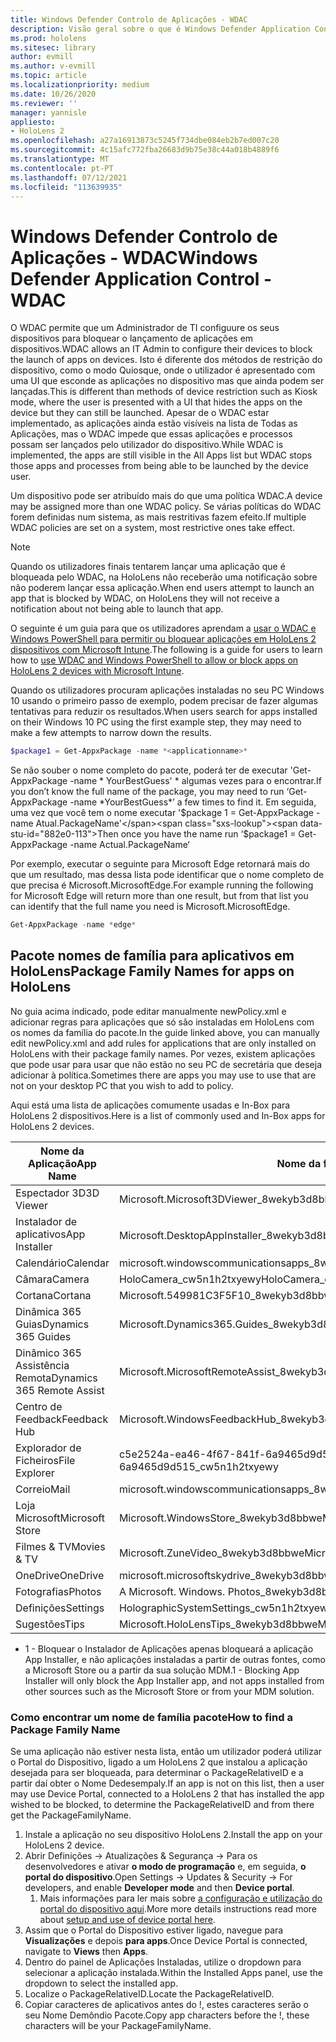 ```yaml
---
title: Windows Defender Controlo de Aplicações - WDAC
description: Visão geral sobre o que é Windows Defender Application Control e como usá-lo para gerir HoloLens dispositivos de realidade mista.
ms.prod: hololens
ms.sitesec: library
author: evmill
ms.author: v-evmill
ms.topic: article
ms.localizationpriority: medium
ms.date: 10/26/2020
ms.reviewer: ''
manager: yannisle
appliesto:
- HoloLens 2
ms.openlocfilehash: a27a16913873c5245f734dbe084eb2b7ed007c20
ms.sourcegitcommit: 4c15afc772fba26683d9b75e38c44a018b4889f6
ms.translationtype: MT
ms.contentlocale: pt-PT
ms.lasthandoff: 07/12/2021
ms.locfileid: "113639935"
---
```

# <a name="windows-defender-application-control---wdac"></a><span data-ttu-id="882e0-103">Windows Defender Controlo de Aplicações - WDAC</span><span class="sxs-lookup"><span data-stu-id="882e0-103">Windows Defender Application Control - WDAC</span></span>

<span data-ttu-id="882e0-104">O WDAC permite que um Administrador de TI configuure os seus dispositivos para bloquear o lançamento de aplicações em dispositivos.</span><span class="sxs-lookup"><span data-stu-id="882e0-104">WDAC allows an IT Admin to configure their devices to block the launch of apps on devices.</span></span> <span data-ttu-id="882e0-105">Isto é diferente dos métodos de restrição do dispositivo, como o modo Quiosque, onde o utilizador é apresentado com uma UI que esconde as aplicações no dispositivo mas que ainda podem ser lançadas.</span><span class="sxs-lookup"><span data-stu-id="882e0-105">This is different than methods of device restriction such as Kiosk mode, where  the user is presented with a UI that hides the apps on the device but they can still be launched.</span></span> <span data-ttu-id="882e0-106">Apesar de o WDAC estar implementado, as aplicações ainda estão visíveis na lista de Todas as Aplicações, mas o WDAC impede que essas aplicações e processos possam ser lançados pelo utilizador do dispositivo.</span><span class="sxs-lookup"><span data-stu-id="882e0-106">While WDAC is implemented, the apps are still visible in the All Apps list but WDAC stops those apps and processes from being able to be launched by the device user.</span></span>

<span data-ttu-id="882e0-107">Um dispositivo pode ser atribuído mais do que uma política WDAC.</span><span class="sxs-lookup"><span data-stu-id="882e0-107">A device may be assigned more than one WDAC policy.</span></span> <span data-ttu-id="882e0-108">Se várias políticas do WDAC forem definidas num sistema, as mais restritivas fazem efeito.</span><span class="sxs-lookup"><span data-stu-id="882e0-108">If multiple WDAC policies are set on a system, most restrictive ones take effect.</span></span> 

> [!NOTE]
> <span data-ttu-id="882e0-109">Quando os utilizadores finais tentarem lançar uma aplicação que é bloqueada pelo WDAC, na HoloLens não receberão uma notificação sobre não poderem lançar essa aplicação.</span><span class="sxs-lookup"><span data-stu-id="882e0-109">When end users attempt to launch an app that is blocked by WDAC, on HoloLens they will not receive a notification about not being able to launch that app.</span></span>

<span data-ttu-id="882e0-110">O seguinte é um guia para que os utilizadores aprendam a [usar o WDAC e Windows PowerShell para permitir ou bloquear aplicações em HoloLens 2 dispositivos com Microsoft Intune](/mem/intune/configuration/custom-profile-hololens).</span><span class="sxs-lookup"><span data-stu-id="882e0-110">The following is a guide for users to learn how to [use WDAC and Windows PowerShell to allow or block apps on HoloLens 2 devices with Microsoft Intune](/mem/intune/configuration/custom-profile-hololens).</span></span>

<span data-ttu-id="882e0-111">Quando os utilizadores procuram aplicações instaladas no seu PC Windows 10 usando o primeiro passo de exemplo, podem precisar de fazer algumas tentativas para reduzir os resultados.</span><span class="sxs-lookup"><span data-stu-id="882e0-111">When users search for apps installed on their Windows 10 PC using the first example step, they may need to make a few attempts to narrow down the results.</span></span>

```powershell
$package1 = Get-AppxPackage -name *<applicationname>*
``` 

<span data-ttu-id="882e0-112">Se não souber o nome completo do pacote, poderá ter de executar 'Get-AppxPackage -name \* YourBestGuess' \* algumas vezes para o encontrar.</span><span class="sxs-lookup"><span data-stu-id="882e0-112">If you don’t know the full name of the package, you may need to run ‘Get-AppxPackage -name \*YourBestGuess\*’ a few times to find it.</span></span> <span data-ttu-id="882e0-113">Em seguida, uma vez que você tem o nome executar '$package 1 = Get-AppxPackage -name Atual.PackageName'</span><span class="sxs-lookup"><span data-stu-id="882e0-113">Then once you have the name run ‘$package1 = Get-AppxPackage -name Actual.PackageName‘</span></span>

<span data-ttu-id="882e0-114">Por exemplo, executar o seguinte para Microsoft Edge retornará mais do que um resultado, mas dessa lista pode identificar que o nome completo de que precisa é Microsoft.MicrosoftEdge.</span><span class="sxs-lookup"><span data-stu-id="882e0-114">For example running the following for Microsoft Edge will return more than one result, but from that list you can identify that the full name you need is Microsoft.MicrosoftEdge.</span></span>

```powershell
Get-AppxPackage -name *edge*
``` 

## <a name="package-family-names-for-apps-on-hololens"></a><span data-ttu-id="882e0-115">Pacote nomes de família para aplicativos em HoloLens</span><span class="sxs-lookup"><span data-stu-id="882e0-115">Package Family Names for apps on HoloLens</span></span>

<span data-ttu-id="882e0-116">No guia acima indicado, pode editar manualmente newPolicy.xml e adicionar regras para aplicações que só são instaladas em HoloLens com os nomes da família do pacote.</span><span class="sxs-lookup"><span data-stu-id="882e0-116">In the guide linked above, you can manually edit newPolicy.xml and add rules for applications that are only installed on HoloLens with their package family names.</span></span> <span data-ttu-id="882e0-117">Por vezes, existem aplicações que pode usar para usar que não estão no seu PC de secretária que deseja adicionar à política.</span><span class="sxs-lookup"><span data-stu-id="882e0-117">Sometimes there are apps you may use to use that are not on your desktop PC that you wish to add to policy.</span></span>

<span data-ttu-id="882e0-118">Aqui está uma lista de aplicações comumente usadas e In-Box para HoloLens 2 dispositivos.</span><span class="sxs-lookup"><span data-stu-id="882e0-118">Here is a list of commonly used and In-Box apps for HoloLens 2 devices.</span></span>

| <span data-ttu-id="882e0-119">Nome da Aplicação</span><span class="sxs-lookup"><span data-stu-id="882e0-119">App Name</span></span>                   | <span data-ttu-id="882e0-120">Nome da família do pacote</span><span class="sxs-lookup"><span data-stu-id="882e0-120">Package Family Name</span></span>                                |
|----------------------------|----------------------------------------------------|
| <span data-ttu-id="882e0-121">Espectador 3D</span><span class="sxs-lookup"><span data-stu-id="882e0-121">3D Viewer</span></span>                  | <span data-ttu-id="882e0-122">Microsoft.Microsoft3DViewer_8wekyb3d8bbwe</span><span class="sxs-lookup"><span data-stu-id="882e0-122">Microsoft.Microsoft3DViewer_8wekyb3d8bbwe</span></span>          |
| <span data-ttu-id="882e0-123">Instalador de aplicativos</span><span class="sxs-lookup"><span data-stu-id="882e0-123">App Installer</span></span>              | <span data-ttu-id="882e0-124">Microsoft.DesktopAppInstaller_8wekyb3d8bbwe <sup>1</sup></span><span class="sxs-lookup"><span data-stu-id="882e0-124">Microsoft.DesktopAppInstaller_8wekyb3d8bbwe <sup>1</sup></span></span>         |
| <span data-ttu-id="882e0-125">Calendário</span><span class="sxs-lookup"><span data-stu-id="882e0-125">Calendar</span></span>                   | <span data-ttu-id="882e0-126">microsoft.windowscommunicationsapps_8wekyb3d8bbwe</span><span class="sxs-lookup"><span data-stu-id="882e0-126">microsoft.windowscommunicationsapps_8wekyb3d8bbwe</span></span>  |
| <span data-ttu-id="882e0-127">Câmara</span><span class="sxs-lookup"><span data-stu-id="882e0-127">Camera</span></span>                     | <span data-ttu-id="882e0-128">HoloCamera_cw5n1h2txyewy</span><span class="sxs-lookup"><span data-stu-id="882e0-128">HoloCamera_cw5n1h2txyewy</span></span>                           |
| <span data-ttu-id="882e0-129">Cortana</span><span class="sxs-lookup"><span data-stu-id="882e0-129">Cortana</span></span>                    | <span data-ttu-id="882e0-130">Microsoft.549981C3F5F10_8wekyb3d8bbwe</span><span class="sxs-lookup"><span data-stu-id="882e0-130">Microsoft.549981C3F5F10_8wekyb3d8bbwe</span></span>              |
| <span data-ttu-id="882e0-131">Dinâmica 365 Guias</span><span class="sxs-lookup"><span data-stu-id="882e0-131">Dynamics 365 Guides</span></span>        | <span data-ttu-id="882e0-132">Microsoft.Dynamics365.Guides_8wekyb3d8bbwe</span><span class="sxs-lookup"><span data-stu-id="882e0-132">Microsoft.Dynamics365.Guides_8wekyb3d8bbwe</span></span>         |
| <span data-ttu-id="882e0-133">Dinâmico 365 Assistência Remota</span><span class="sxs-lookup"><span data-stu-id="882e0-133">Dynamics 365 Remote Assist</span></span> | <span data-ttu-id="882e0-134">Microsoft.MicrosoftRemoteAssist_8wekyb3d8bbwe</span><span class="sxs-lookup"><span data-stu-id="882e0-134">Microsoft.MicrosoftRemoteAssist_8wekyb3d8bbwe</span></span>      |
| <span data-ttu-id="882e0-135">Centro de Feedback</span><span class="sxs-lookup"><span data-stu-id="882e0-135">Feedback Hub</span></span>               | <span data-ttu-id="882e0-136">Microsoft.WindowsFeedbackHub_8wekyb3d8bbwe</span><span class="sxs-lookup"><span data-stu-id="882e0-136">Microsoft.WindowsFeedbackHub_8wekyb3d8bbwe</span></span>         |
| <span data-ttu-id="882e0-137">Explorador de Ficheiros</span><span class="sxs-lookup"><span data-stu-id="882e0-137">File Explorer</span></span>              | <span data-ttu-id="882e0-138">c5e2524a-ea46-4f67-841f-6a9465d9d515_cw5n1h2txyewy</span><span class="sxs-lookup"><span data-stu-id="882e0-138">c5e2524a-ea46-4f67-841f-6a9465d9d515_cw5n1h2txyewy</span></span> |
| <span data-ttu-id="882e0-139">Correio</span><span class="sxs-lookup"><span data-stu-id="882e0-139">Mail</span></span>                       | <span data-ttu-id="882e0-140">microsoft.windowscommunicationsapps_8wekyb3d8bbwe</span><span class="sxs-lookup"><span data-stu-id="882e0-140">microsoft.windowscommunicationsapps_8wekyb3d8bbwe</span></span>  |
| <span data-ttu-id="882e0-141">Loja Microsoft</span><span class="sxs-lookup"><span data-stu-id="882e0-141">Microsoft Store</span></span>            | <span data-ttu-id="882e0-142">Microsoft.WindowsStore_8wekyb3d8bbwe</span><span class="sxs-lookup"><span data-stu-id="882e0-142">Microsoft.WindowsStore_8wekyb3d8bbwe</span></span>               |
| <span data-ttu-id="882e0-143">Filmes & TV</span><span class="sxs-lookup"><span data-stu-id="882e0-143">Movies & TV</span></span>                | <span data-ttu-id="882e0-144">Microsoft.ZuneVideo_8wekyb3d8bbwe</span><span class="sxs-lookup"><span data-stu-id="882e0-144">Microsoft.ZuneVideo_8wekyb3d8bbwe</span></span>                  |
| <span data-ttu-id="882e0-145">OneDrive</span><span class="sxs-lookup"><span data-stu-id="882e0-145">OneDrive</span></span>                   | <span data-ttu-id="882e0-146">microsoft.microsoftskydrive_8wekyb3d8bbwe</span><span class="sxs-lookup"><span data-stu-id="882e0-146">microsoft.microsoftskydrive_8wekyb3d8bbwe</span></span>          |
| <span data-ttu-id="882e0-147">Fotografias</span><span class="sxs-lookup"><span data-stu-id="882e0-147">Photos</span></span>                     | <span data-ttu-id="882e0-148">A Microsoft. Windows. Photos_8wekyb3d8bbwe</span><span class="sxs-lookup"><span data-stu-id="882e0-148">Microsoft.Windows.Photos_8wekyb3d8bbwe</span></span>             |
| <span data-ttu-id="882e0-149">Definições</span><span class="sxs-lookup"><span data-stu-id="882e0-149">Settings</span></span>                   | <span data-ttu-id="882e0-150">HolographicSystemSettings_cw5n1h2txyewy</span><span class="sxs-lookup"><span data-stu-id="882e0-150">HolographicSystemSettings_cw5n1h2txyewy</span></span>            |
| <span data-ttu-id="882e0-151">Sugestões</span><span class="sxs-lookup"><span data-stu-id="882e0-151">Tips</span></span>                       | <span data-ttu-id="882e0-152">Microsoft.HoloLensTips_8wekyb3d8bbwe</span><span class="sxs-lookup"><span data-stu-id="882e0-152">Microsoft.HoloLensTips_8wekyb3d8bbwe</span></span>               |

- <span data-ttu-id="882e0-153">1 - Bloquear o Instalador de Aplicações apenas bloqueará a aplicação App Installer, e não aplicações instaladas a partir de outras fontes, como a Microsoft Store ou a partir da sua solução MDM.</span><span class="sxs-lookup"><span data-stu-id="882e0-153">1 - Blocking App Installer will only block the App Installer app, and not apps installed from other sources such as the Microsoft Store or from your MDM solution.</span></span>

### <a name="how-to-find-a-package-family-name"></a><span data-ttu-id="882e0-154">Como encontrar um nome de família pacote</span><span class="sxs-lookup"><span data-stu-id="882e0-154">How to find a Package Family Name</span></span>

<span data-ttu-id="882e0-155">Se uma aplicação não estiver nesta lista, então um utilizador poderá utilizar o Portal do Dispositivo, ligado a um HoloLens 2 que instalou a aplicação desejada para ser bloqueada, para determinar o PackageRelativeID e a partir daí obter o Nome Dedesempaly.</span><span class="sxs-lookup"><span data-stu-id="882e0-155">If an app is not on this list, then a user may use Device Portal, connected to a HoloLens 2 that has installed the app wished to be blocked, to determine the PackageRelativeID and from there get the PackageFamilyName.</span></span>

1. <span data-ttu-id="882e0-156">Instale a aplicação no seu dispositivo HoloLens 2.</span><span class="sxs-lookup"><span data-stu-id="882e0-156">Install the app on your HoloLens 2 device.</span></span> 
1. <span data-ttu-id="882e0-157">Abrir Definições -> Atualizações & Segurança -> Para os desenvolvedores e ativar **o modo de programação** e, em seguida, **o portal do dispositivo**.</span><span class="sxs-lookup"><span data-stu-id="882e0-157">Open Settings -> Updates & Security -> For developers, and enable **Developer mode** and then **Device portal**.</span></span> 
    1. <span data-ttu-id="882e0-158">Mais informações para ler mais sobre [a configuração e utilização do portal do dispositivo aqui](/windows/mixed-reality/develop/platform-capabilities-and-apis/using-the-windows-device-portal).</span><span class="sxs-lookup"><span data-stu-id="882e0-158">More more details instructions read more about [setup and use of device portal here](/windows/mixed-reality/develop/platform-capabilities-and-apis/using-the-windows-device-portal).</span></span>
1. <span data-ttu-id="882e0-159">Assim que o Portal do Dispositivo estiver ligado, navegue para **Visualizações** e depois **para apps**.</span><span class="sxs-lookup"><span data-stu-id="882e0-159">Once Device Portal is connected, navigate to **Views** then **Apps**.</span></span> 
1. <span data-ttu-id="882e0-160">Dentro do painel de Aplicações Instaladas, utilize o dropdown para selecionar a aplicação instalada.</span><span class="sxs-lookup"><span data-stu-id="882e0-160">Within the Installed Apps panel, use the dropdown to select the installed app.</span></span> 
1. <span data-ttu-id="882e0-161">Localize o PackageRelativeID.</span><span class="sxs-lookup"><span data-stu-id="882e0-161">Locate the PackageRelativeID.</span></span> 
1. <span data-ttu-id="882e0-162">Copiar caracteres de aplicativos antes do !, estes caracteres serão o seu Nome Demôndio Pacote.</span><span class="sxs-lookup"><span data-stu-id="882e0-162">Copy app characters before the !, these characters will be your PackageFamilyName.</span></span>


